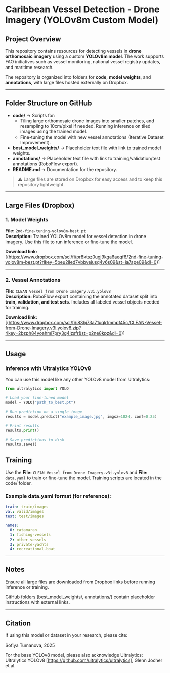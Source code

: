 # Caribbean Vessel Detection - Drone Imagery (YOLOv8m Custom Model)

## Project Overview
This repository contains resources for detecting vessels in **drone orthomosaic imagery** using a custom **YOLOv8m model**. The work supports FAO initiatives such as vessel monitoring, national vessel registry updates, and maritime research.  

The repository is organized into folders for **code**, **model weights**, and **annotations**, with large files hosted externally on Dropbox.

---

## Folder Structure on GitHub

- **code/** → Scripts for:
  - Tiling large orthomosaic drone images into smaller patches, and resampling to 10cm/pixel if needed. Running inference on tiled images using the trained model.
  - Fine-tuning the model with new vessel annotations (Iterative Dataset Improvement).  
- **best_model_weights/** → Placeholder text file with link to trained model weights.  
- **annotations/** → Placeholder text file with link to training/validation/test annotations (RoboFlow export).    
- **README.md** → Documentation for the repository.  

> ⚠️ Large files are stored on Dropbox for easy access and to keep this repository lightweight.

---

## Large Files (Dropbox)

### 1. Model Weights
**File:** `2nd-fine-tuning-yolov8m-best.pt`  
**Description:** Trained YOLOv8m model for vessel detection in drone imagery. Use this file to run inference or fine-tune the model.  

**Download link:** [(https://www.dropbox.com/scl/fi/pr8ktsz0ugj9kga6aeqf6/2nd-fine-tuning-yolov8m-best.pt?rlkey=5beu2iled7vbbvejusq4v6s09&st=ia7ape09&dl=0)]

---

### 2. Vessel Annotations
**File:** `CLEAN Vessel from Drone Imagery.v3i.yolov8`  
**Description:** RoboFlow export containing the annotated dataset split into **train, validation, and test sets**. Includes all labeled vessel objects needed for training.  

**Download link:** \[(https://www.dropbox.com/scl/fi/i83hj73a71uqk1mmpf45c/CLEAN-Vessel-from-Drone-Imagery.v3i.yolov8.zip?rlkey=2bzph84yoahmi7pry3g4izsfr&st=p2ne8kpz&dl=0)]

---

## Usage

### Inference with Ultralytics YOLOv8

You can use this model like any other YOLOv8 model from Ultralytics:

```python
from ultralytics import YOLO

# Load your fine-tuned model
model = YOLO("path_to_best.pt")

# Run prediction on a single image
results = model.predict("example_image.jpg", imgsz=1024, conf=0.25)

# Print results
results.print()

# Save predictions to disk
results.save()
```

## Training 
Use the **File:** `CLEAN Vessel from Drone Imagery.v3i.yolov8` and **File:** `data.yaml` to train or fine-tune the model.
Training scripts are located in the code/ folder.

### Example data.yaml format (for reference):
```yaml
train: train/images
val: valid/images
test: test/images

names: 
  0: catamaran
  1: fishing-vessels
  2: other-vessels
  3: private-yachts
  4: recreational-boat
```
---
## Notes
Ensure all large files are downloaded from Dropbox links before running inference or training.

GitHub folders (best_model_weights/, annotations/) contain placeholder instructions with external links.

---
## Citation 
If using this model or dataset in your research, please cite:

Sofiya Tumanova, 2025

For the base YOLOv8 model, please also acknowledge Ultralytics:
Ultralytics YOLOv8
[https://github.com/ultralytics/ultralytics], Glenn Jocher et al.
